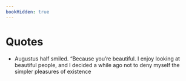```yaml
---
bookHidden: true
---
```


# Quotes

- Augustus  half  smiled.  “Because  you’re  beautiful.  I  enjoy  looking  at beautiful  people,  and  I  decided  a  while  ago  not  to  deny  myself  the  simpler pleasures  of  existence